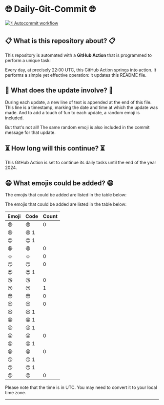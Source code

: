 # 🌐 Daily-Git-Commit 🌐

[![🃏 Autocommit workflow](https://github.com/diegomarty/daily-git-commit/actions/workflows/daily-git-commit.yaml/badge.svg?event=check_run)](https://github.com/diegomarty/daily-git-commit/actions/workflows/daily-git-commit.yaml)

## 📋 What is this repository about? 📋

This repository is automated with a **GitHub Action** that is programmed to perform a unique task:

Every day, at precisely 22:00 UTC, this GitHub Action springs into action. It performs a simple yet effective operation: it updates this README file.

## 🔄 What does the update involve? 🔄

During each update, a new line of text is appended at the end of this file. This line is a timestamp, marking the date and time at which the update was made. And to add a touch of fun to each update, a random emoji is included.

But that's not all! The same random emoji is also included in the commit message for that update.

## ⏳ How long will this continue? ⏳

This GitHub Action is set to continue its daily tasks until the end of the year 2024.

## 😄 What emojis could be added? 😄

The emojis that could be added are listed in the table below:

The emojis that could be added are listed in the table below:

| Emoji | Code | Count |
| --- | --- | --- |
| 😄 | :smile: | 0 |
| 😆 | :laughing:  1 |
| 😊 | :blush:  1 |
| 😀 | :smiley: | 0 |
| ☺️ | :relaxed: | 0 |
| 😏 | :smirk: | 0 |
| 😍 | :heart_eyes:  1 |
| 😘 | :kissing_heart: | 0 |
| 😚 | :kissing_closed_eyes: | 1 |
| 😳 | :flushed: | 0 |
| 😌 | :relieved: | 0 |
| 😆 | :satisfied:  1 |
| 😁 | :grin:  1 |
| 😉 | :wink:  1 |
| 😜 | :stuck_out_tongue_winking_eye: | 0 |
| 😝 | :stuck_out_tongue_closed_eyes:  1 |
| 😀 | :grinning: | 0 |
| 😗 | :kissing:  1 |
| 😙 | :kissing_smiling_eyes:  1 |
| 😛 | :stuck_out_tongue: | 0 |


Please note that the time is in UTC. You may need to convert it to your local time zone.

---

